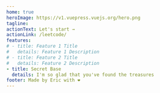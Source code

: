 ```yaml
---
home: true
heroImage: https://v1.vuepress.vuejs.org/hero.png
tagline: 
actionText: Let's start →
actionLink: /leetcode/
features:
# - title: Feature 1 Title
#   details: Feature 1 Description
# - title: Feature 2 Title
#   details: Feature 2 Description
- title: Secret Base
  details: I'm so glad that you've found the treasures
footer: Made by Eric with ❤️
---
```

